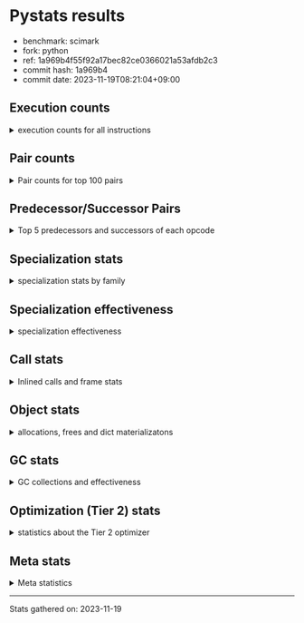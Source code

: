
# Pystats results

- benchmark: scimark
- fork: python
- ref: 1a969b4f55f92a17bec82ce0366021a53afdb2c3
- commit hash: 1a969b4
- commit date: 2023-11-19T08:21:04+09:00

## Execution counts

<details>
<summary> execution counts for all instructions </summary>

|Name | Count | Self | Cumulative | Miss ratio | 
|---|---:|---:|---:|---:|
| LOAD_FAST | 907,278,000 | 18.5% | 18.5% |  |
| POP_JUMP_IF_FALSE | 332,098,200 | 6.8% | 25.3% |  |
| LOAD_FAST_LOAD_FAST | 327,420,840 | 6.7% | 32.0% |  |
| LOAD_ATTR_INSTANCE_VALUE | 316,759,120 | 6.5% | 38.5% |  |
| LOAD_CONST | 226,625,720 | 4.6% | 43.1% |  |
| COMPARE_OP_INT | 215,858,580 | 4.4% | 47.5% |  |
| SWAP | 202,953,600 | 4.1% | 51.7% |  |
| RESUME_CHECK | 181,523,420 | 3.7% | 55.4% |  |
| COPY | 178,273,600 | 3.6% | 59.0% |  |
| RETURN_VALUE | 177,528,300 | 3.6% | 62.6% |  |
| LOAD_GLOBAL_BUILTIN | 174,575,200 | 3.6% | 66.2% |  |
| BINARY_SUBSCR | 160,419,660 | 3.3% | 69.5% |  |
| BINARY_SUBSCR_GETITEM | 118,050,820 | 2.4% | 71.9% |  |
| STORE_SUBSCR | 115,275,700 | 2.4% | 74.3% |  |
| BINARY_OP_ADD_INT | 99,684,300 | 2.0% | 76.3% |  |
| ENTER_EXECUTOR | 96,884,180 | 2.0% | 78.3% |  |
| JUMP_FORWARD | 94,194,080 | 1.9% | 80.2% |  |
| TO_BOOL_BOOL | 93,818,820 | 1.9% | 82.1% |  |
| CALL_ISINSTANCE | 80,450,280 | 1.6% | 83.8% |  |
| BINARY_SUBSCR_LIST_INT | 80,435,080 | 1.6% | 85.4% |  |
| STORE_FAST | 79,064,860 | 1.6% | 87.0% |  |
| BINARY_OP_MULTIPLY_FLOAT | 72,017,580 | 1.5% | 88.5% |  |
| BINARY_OP_SUBTRACT_FLOAT | 59,339,320 | 1.2% | 89.7% |  |
| STORE_FAST_STORE_FAST | 55,708,400 | 1.1% | 90.8% |  |
| BINARY_OP_ADD_FLOAT | 55,255,740 | 1.1% | 92.0% |  |
| CALL_PY_EXACT_ARGS | 51,397,720 | 1.1% | 93.0% |  |
| LOAD_ATTR_METHOD_WITH_VALUES | 51,376,280 | 1.0% | 94.1% |  |
| UNPACK_SEQUENCE_TWO_TUPLE | 46,907,120 | 1.0% | 95.0% |  |
| BINARY_OP_MULTIPLY_INT | 46,504,780 | 1.0% | 96.0% |  |
| BUILD_TUPLE | 39,217,740 | 0.8% | 96.8% |  |
| BINARY_OP_SUBTRACT_INT | 33,293,600 | 0.7% | 97.5% |  |
| STORE_ATTR_INSTANCE_VALUE | 26,501,700 | 0.5% | 98.0% |  |
| LOAD_ATTR_NONDESCRIPTOR_WITH_VALUES | 18,637,440 | 0.4% | 98.4% | 0.1% |
| CALL_BUILTIN_CLASS | 13,665,240 | 0.3% | 98.7% |  |
| FOR_ITER_RANGE | 10,431,140 | 0.2% | 98.9% |  |
| COMPARE_OP | 8,813,000 | 0.2% | 99.1% |  |
| RETURN_CONST | 8,523,520 | 0.2% | 99.2% |  |
| INTERPRETER_EXIT | 8,499,020 | 0.2% | 99.4% |  |
| POP_JUMP_IF_TRUE | 8,404,000 | 0.2% | 99.6% |  |
| COMPARE_OP_FLOAT | 8,395,960 | 0.2% | 99.7% |  |
| BINARY_OP | 6,481,760 | 0.1% | 99.9% |  |
| BINARY_SUBSCR_TUPLE_INT | 1,599,960 | 0.0% | 99.9% |  |
| POP_TOP | 825,120 | 0.0% | 99.9% |  |
| JUMP_BACKWARD | 819,280 | 0.0% | 99.9% |  |
| FOR_ITER_GEN | 800,060 | 0.0% | 100.0% |  |
| YIELD_VALUE | 800,000 | 0.0% | 100.0% |  |
| CALL_BUILTIN_O | 420,740 | 0.0% | 100.0% |  |
| GET_ITER | 285,140 | 0.0% | 100.0% |  |
| LIST_APPEND | 108,940 | 0.0% | 100.0% |  |
| EXTENDED_ARG | 80,000 | 0.0% | 100.0% |  |
| LOAD_GLOBAL_MODULE | 48,720 | 0.0% | 100.0% |  |
| LOAD_ATTR_MODULE | 25,800 | 0.0% | 100.0% |  |
| CALL | 22,620 | 0.0% | 100.0% |  |
| PUSH_NULL | 18,720 | 0.0% | 100.0% |  |
| STORE_SUBSCR_LIST_INT | 15,180 | 0.0% | 100.0% |  |
| FOR_ITER | 9,500 | 0.0% | 100.0% |  |
| STORE_SLICE | 8,080 | 0.0% | 100.0% |  |
| LOAD_GLOBAL | 3,960 | 0.0% | 100.0% |  |
| LOAD_ATTR | 3,920 | 0.0% | 100.0% |  |
| BUILD_LIST | 1,920 | 0.0% | 100.0% |  |
| STORE_ATTR | 1,440 | 0.0% | 100.0% |  |
| LOAD_DEREF | 1,200 | 0.0% | 100.0% |  |
| RESUME | 840 | 0.0% | 100.0% |  |
| CALL_FUNCTION_EX | 800 | 0.0% | 100.0% |  |
| NOP | 400 | 0.0% | 100.0% |  |
| CALL_INTRINSIC_1 | 400 | 0.0% | 100.0% |  |
| COPY_FREE_VARS | 400 | 0.0% | 100.0% |  |
| LIST_EXTEND | 400 | 0.0% | 100.0% |  |
| STORE_FAST_LOAD_FAST | 400 | 0.0% | 100.0% |  |
| POP_JUMP_IF_NONE | 240 | 0.0% | 100.0% |  |
| LOAD_FAST_AND_CLEAR | 240 | 0.0% | 100.0% |  |
| TO_BOOL | 200 | 0.0% | 100.0% |  |
| EXIT_INIT_CHECK | 180 | 0.0% | 100.0% |  |
| CALL_ALLOC_AND_ENTER_INIT | 180 | 0.0% | 100.0% |  |
| UNPACK_SEQUENCE | 160 | 0.0% | 100.0% |  |
| BINARY_SLICE | 80 | 0.0% | 100.0% |  |
| END_FOR | 80 | 0.0% | 100.0% |  |
| RETURN_GENERATOR | 80 | 0.0% | 100.0% |  |


</details>

## Pair counts

<details>
<summary> Pair counts for top 100 pairs </summary>

|Pair | Count | Self | Cumulative | 
|---|---:|---:|---:|
| LOAD_FAST LOAD_ATTR_INSTANCE_VALUE | 248,528,160 | 5.1% | 5.1% |
| COMPARE_OP_INT POP_JUMP_IF_FALSE | 215,842,620 | 4.4% | 9.5% |
| POP_JUMP_IF_FALSE LOAD_FAST | 209,726,620 | 4.3% | 13.8% |
| LOAD_ATTR_INSTANCE_VALUE LOAD_FAST | 156,290,380 | 3.2% | 17.0% |
| BINARY_SUBSCR_GETITEM RESUME_CHECK | 118,050,820 | 2.4% | 19.4% |
| LOAD_CONST LOAD_FAST | 100,304,360 | 2.0% | 21.4% |
| LOAD_GLOBAL_BUILTIN LOAD_FAST | 93,953,340 | 1.9% | 23.3% |
| TO_BOOL_BOOL POP_JUMP_IF_FALSE | 93,818,820 | 1.9% | 25.3% |
| LOAD_FAST SWAP | 92,198,400 | 1.9% | 27.1% |
| POP_JUMP_IF_FALSE JUMP_FORWARD | 92,198,400 | 1.9% | 29.0% |
| SWAP COPY | 92,198,400 | 1.9% | 30.9% |
| COPY COMPARE_OP_INT | 92,198,320 | 1.9% | 32.8% |
| LOAD_ATTR_INSTANCE_VALUE COMPARE_OP_INT | 92,198,320 | 1.9% | 34.7% |
| RESUME_CHECK LOAD_GLOBAL_BUILTIN | 80,450,480 | 1.6% | 36.3% |
| LOAD_FAST LOAD_GLOBAL_BUILTIN | 80,450,240 | 1.6% | 38.0% |
| LOAD_GLOBAL_BUILTIN CALL_ISINSTANCE | 80,450,240 | 1.6% | 39.6% |
| CALL_ISINSTANCE TO_BOOL_BOOL | 80,450,240 | 1.6% | 41.3% |
| BINARY_SUBSCR_LIST_INT RETURN_VALUE | 79,635,100 | 1.6% | 42.9% |
| LOAD_FAST BINARY_SUBSCR_LIST_INT | 79,635,080 | 1.6% | 44.5% |
| RETURN_VALUE LOAD_FAST | 79,619,760 | 1.6% | 46.1% |
| LOAD_FAST LOAD_CONST | 76,344,480 | 1.6% | 47.7% |
| STORE_SUBSCR ENTER_EXECUTOR | 68,564,900 | 1.4% | 49.1% |
| SWAP STORE_SUBSCR | 67,709,280 | 1.4% | 50.5% |
| LOAD_FAST_LOAD_FAST LOAD_ATTR_INSTANCE_VALUE | 67,481,180 | 1.4% | 51.9% |
| BINARY_SUBSCR LOAD_FAST_LOAD_FAST | 61,339,520 | 1.3% | 53.1% |
| RESUME_CHECK LOAD_FAST | 54,167,820 | 1.1% | 54.2% |
| LOAD_FAST BINARY_SUBSCR | 52,955,960 | 1.1% | 55.3% |
| LOAD_FAST_LOAD_FAST BINARY_SUBSCR_GETITEM | 52,592,480 | 1.1% | 56.4% |
| CALL_PY_EXACT_ARGS RESUME_CHECK | 51,397,660 | 1.1% | 57.4% |
| LOAD_FAST LOAD_ATTR_METHOD_WITH_VALUES | 51,375,620 | 1.0% | 58.5% |
| STORE_FAST LOAD_FAST_LOAD_FAST | 48,639,920 | 1.0% | 59.5% |
| JUMP_FORWARD LOAD_FAST_LOAD_FAST | 48,094,880 | 1.0% | 60.5% |
| UNPACK_SEQUENCE_TWO_TUPLE STORE_FAST_STORE_FAST | 46,907,120 | 1.0% | 61.4% |
| LOAD_FAST BINARY_OP_ADD_INT | 46,393,460 | 0.9% | 62.4% |
| LOAD_CONST BINARY_OP_ADD_INT | 46,345,200 | 0.9% | 63.3% |
| LOAD_FAST_LOAD_FAST CALL_PY_EXACT_ARGS | 46,111,440 | 0.9% | 64.2% |
| RESUME_CHECK LOAD_CONST | 46,103,620 | 0.9% | 65.2% |
| JUMP_FORWARD LOAD_CONST | 46,099,200 | 0.9% | 66.1% |
| BINARY_OP_ADD_INT RETURN_VALUE | 46,099,180 | 0.9% | 67.1% |
| BINARY_OP_MULTIPLY_INT LOAD_FAST | 46,099,180 | 0.9% | 68.0% |
| LOAD_ATTR_INSTANCE_VALUE BINARY_OP_MULTIPLY_INT | 46,099,160 | 0.9% | 69.0% |
| LOAD_ATTR_METHOD_WITH_VALUES LOAD_FAST_LOAD_FAST | 46,099,160 | 0.9% | 69.9% |
| LOAD_FAST UNPACK_SEQUENCE_TWO_TUPLE | 46,099,120 | 0.9% | 70.8% |
| COPY BINARY_SUBSCR | 43,037,600 | 0.9% | 71.7% |
| COPY COPY | 43,037,600 | 0.9% | 72.6% |
| SWAP SWAP | 43,037,600 | 0.9% | 73.5% |
| LOAD_FAST_LOAD_FAST LOAD_CONST | 39,960,320 | 0.8% | 74.3% |
| STORE_FAST_STORE_FAST LOAD_FAST | 39,216,000 | 0.8% | 75.1% |
| BINARY_SUBSCR RETURN_VALUE | 38,416,020 | 0.8% | 75.9% |
| RETURN_VALUE BINARY_SUBSCR | 38,416,000 | 0.8% | 76.7% |
| ENTER_EXECUTOR BINARY_SUBSCR_GETITEM | 34,724,420 | 0.7% | 77.4% |
| LOAD_CONST BINARY_OP_SUBTRACT_INT | 32,212,880 | 0.7% | 78.0% |
| LOAD_FAST BUILD_TUPLE | 31,532,800 | 0.6% | 78.7% |
| BUILD_TUPLE BINARY_SUBSCR_GETITEM | 30,733,620 | 0.6% | 79.3% |
| LOAD_FAST COPY | 26,664,000 | 0.5% | 79.9% |
| BINARY_OP_MULTIPLY_FLOAT BINARY_OP_SUBTRACT_FLOAT | 26,557,160 | 0.5% | 80.4% |
| LOAD_FAST_LOAD_FAST STORE_ATTR_INSTANCE_VALUE | 26,499,980 | 0.5% | 80.9% |
| STORE_ATTR_INSTANCE_VALUE LOAD_FAST | 26,499,860 | 0.5% | 81.5% |
| BINARY_SUBSCR BINARY_OP_MULTIPLY_FLOAT | 26,268,940 | 0.5% | 82.0% |
| BINARY_OP_SUBTRACT_FLOAT SWAP | 26,267,980 | 0.5% | 82.6% |
| LOAD_CONST COMPARE_OP_INT | 26,027,600 | 0.5% | 83.1% |
| POP_JUMP_IF_FALSE LOAD_FAST_LOAD_FAST | 25,947,700 | 0.5% | 83.6% |
| BINARY_OP_SUBTRACT_INT STORE_FAST | 25,592,420 | 0.5% | 84.1% |
| LOAD_FAST_LOAD_FAST LOAD_FAST | 25,360,740 | 0.5% | 84.7% |
| BINARY_SUBSCR LOAD_FAST | 24,963,960 | 0.5% | 85.2% |
| ENTER_EXECUTOR SWAP | 24,671,680 | 0.5% | 85.7% |
| STORE_SUBSCR LOAD_FAST_LOAD_FAST | 24,506,720 | 0.5% | 86.2% |
| BINARY_OP_SUBTRACT_FLOAT LOAD_FAST_LOAD_FAST | 24,052,940 | 0.5% | 86.7% |
| BINARY_OP_ADD_FLOAT LOAD_FAST_LOAD_FAST | 23,125,800 | 0.5% | 87.1% |
| RETURN_VALUE BINARY_OP_ADD_FLOAT | 23,049,480 | 0.5% | 87.6% |
| LOAD_FAST_LOAD_FAST BINARY_SUBSCR | 17,768,860 | 0.4% | 88.0% |
| BINARY_OP_ADD_FLOAT SWAP | 16,369,200 | 0.3% | 88.3% |
| LOAD_FAST BINARY_OP_ADD_FLOAT | 16,369,120 | 0.3% | 88.6% |
| LOAD_FAST_LOAD_FAST BINARY_OP_MULTIPLY_FLOAT | 16,144,360 | 0.3% | 89.0% |
| LOAD_FAST BINARY_OP_SUBTRACT_FLOAT | 15,949,060 | 0.3% | 89.3% |
| BINARY_OP_MULTIPLY_FLOAT BINARY_OP_ADD_FLOAT | 15,828,860 | 0.3% | 89.6% |
| STORE_FAST LOAD_FAST | 14,804,600 | 0.3% | 89.9% |
| LOAD_FAST STORE_SUBSCR | 14,176,300 | 0.3% | 90.2% |
| ENTER_EXECUTOR POP_JUMP_IF_FALSE | 13,619,040 | 0.3% | 90.5% |
| LOAD_FAST CALL_BUILTIN_CLASS | 13,581,820 | 0.3% | 90.8% |
| CALL_BUILTIN_CLASS BINARY_OP_MULTIPLY_FLOAT | 13,376,760 | 0.3% | 91.0% |
| LOAD_FAST LOAD_ATTR_NONDESCRIPTOR_WITH_VALUES | 13,372,680 | 0.3% | 91.3% |
| BINARY_OP_MULTIPLY_FLOAT RETURN_VALUE | 13,368,600 | 0.3% | 91.6% |
| LOAD_ATTR_INSTANCE_VALUE TO_BOOL_BOOL | 13,368,480 | 0.3% | 91.9% |
| LOAD_ATTR_NONDESCRIPTOR_WITH_VALUES LOAD_GLOBAL_BUILTIN | 13,368,480 | 0.3% | 92.1% |
| BINARY_OP_ADD_INT STORE_FAST | 13,317,760 | 0.3% | 92.4% |
| STORE_FAST ENTER_EXECUTOR | 13,257,180 | 0.3% | 92.7% |
| STORE_SUBSCR LOAD_FAST | 12,884,260 | 0.3% | 92.9% |
| RETURN_VALUE STORE_FAST | 12,484,020 | 0.3% | 93.2% |
| ENTER_EXECUTOR FOR_ITER_RANGE | 10,137,100 | 0.2% | 93.4% |
| BINARY_OP_SUBTRACT_FLOAT STORE_FAST | 9,018,100 | 0.2% | 93.6% |
| LOAD_CONST COMPARE_OP | 8,809,640 | 0.2% | 93.8% |
| COMPARE_OP POP_JUMP_IF_FALSE | 8,809,620 | 0.2% | 93.9% |
| STORE_FAST_STORE_FAST STORE_FAST | 8,801,120 | 0.2% | 94.1% |
| LOAD_ATTR_INSTANCE_VALUE STORE_FAST_STORE_FAST | 8,801,120 | 0.2% | 94.3% |
| BINARY_SUBSCR BINARY_OP_SUBTRACT_FLOAT | 8,801,000 | 0.2% | 94.5% |
| FOR_ITER_RANGE ENTER_EXECUTOR | 8,673,680 | 0.2% | 94.7% |
| CACHE RESUME_CHECK | 8,498,820 | 0.2% | 94.8% |
| RETURN_CONST INTERPRETER_EXIT | 8,498,700 | 0.2% | 95.0% |
| RETURN_VALUE LOAD_FAST_LOAD_FAST | 8,490,760 | 0.2% | 95.2% |


</details>

## Predecessor/Successor Pairs

<details>
<summary> Top 5 predecessors and successors of each opcode </summary>

### BINARY_SLICE

<details>
<summary> Successors and predecessors for BINARY_SLICE </summary>

|Predecessors | Count | Percentage | 
|---|---:|---:|
| LOAD_CONST | 80 | 100.0% |

|Successors | Count | Percentage | 
|---|---:|---:|
| LOAD_FAST | 80 | 100.0% |


</details>

### STORE_SLICE

<details>
<summary> Successors and predecessors for STORE_SLICE </summary>

|Predecessors | Count | Percentage | 
|---|---:|---:|
| LOAD_CONST | 8,080 | 100.0% |

|Successors | Count | Percentage | 
|---|---:|---:|
| JUMP_BACKWARD | 8,000 | 99.0% |
| LOAD_FAST | 80 | 1.0% |


</details>

### CACHE

<details>
<summary> Successors and predecessors for CACHE </summary>

|Successors | Count | Percentage | 
|---|---:|---:|
| RESUME_CHECK | 8,498,820 | 100.0% |
| RESUME | 180 | 0.0% |
| POP_TOP | 20 | 0.0% |


</details>

### BINARY_SUBSCR

<details>
<summary> Successors and predecessors for BINARY_SUBSCR </summary>

|Predecessors | Count | Percentage | 
|---|---:|---:|
| LOAD_FAST | 52,955,960 | 33.0% |
| COPY | 43,037,600 | 26.8% |
| RETURN_VALUE | 38,416,000 | 23.9% |
| LOAD_FAST_LOAD_FAST | 17,768,860 | 11.1% |
| BINARY_OP_ADD_INT | 8,195,380 | 5.1% |

|Successors | Count | Percentage | 
|---|---:|---:|
| LOAD_FAST_LOAD_FAST | 61,339,520 | 38.2% |
| RETURN_VALUE | 38,416,020 | 23.9% |
| BINARY_OP_MULTIPLY_FLOAT | 26,268,940 | 16.4% |
| LOAD_FAST | 24,963,960 | 15.6% |
| BINARY_OP_SUBTRACT_FLOAT | 8,801,000 | 5.5% |


</details>

### GET_ITER

<details>
<summary> Successors and predecessors for GET_ITER </summary>

|Predecessors | Count | Percentage | 
|---|---:|---:|
| CALL_BUILTIN_CLASS | 284,060 | 99.6% |
| CALL | 600 | 0.2% |
| LOAD_FAST | 400 | 0.1% |
| RETURN_GENERATOR | 80 | 0.0% |

|Successors | Count | Percentage | 
|---|---:|---:|
| FOR_ITER_RANGE | 284,140 | 99.6% |
| FOR_ITER | 700 | 0.2% |
| LOAD_FAST_AND_CLEAR | 240 | 0.1% |
| FOR_ITER_GEN | 60 | 0.0% |


</details>

### INTERPRETER_EXIT

<details>
<summary> Successors and predecessors for INTERPRETER_EXIT </summary>

|Predecessors | Count | Percentage | 
|---|---:|---:|
| RETURN_CONST | 8,498,700 | 100.0% |
| RETURN_VALUE | 300 | 0.0% |
| YIELD_VALUE | 20 | 0.0% |


</details>

### NOP

<details>
<summary> Successors and predecessors for NOP </summary>

|Predecessors | Count | Percentage | 
|---|---:|---:|
| POP_TOP | 400 | 100.0% |

|Successors | Count | Percentage | 
|---|---:|---:|
| LOAD_DEREF | 400 | 100.0% |


</details>

### POP_TOP

<details>
<summary> Successors and predecessors for POP_TOP </summary>

|Predecessors | Count | Percentage | 
|---|---:|---:|
| RESUME_CHECK | 799,980 | 97.0% |
| RETURN_CONST | 24,560 | 3.0% |
| CALL | 400 | 0.0% |
| RETURN_VALUE | 80 | 0.0% |
| FOR_ITER_GEN | 60 | 0.0% |

|Successors | Count | Percentage | 
|---|---:|---:|
| ENTER_EXECUTOR | 803,320 | 97.4% |
| LOAD_CONST | 12,240 | 1.5% |
| RETURN_CONST | 4,080 | 0.5% |
| LOAD_GLOBAL_MODULE | 4,000 | 0.5% |
| JUMP_BACKWARD | 920 | 0.1% |


</details>

### PUSH_NULL

<details>
<summary> Successors and predecessors for PUSH_NULL </summary>

|Predecessors | Count | Percentage | 
|---|---:|---:|
| LOAD_ATTR_MODULE | 17,500 | 93.5% |
| LOAD_DEREF | 800 | 4.3% |
| LOAD_ATTR | 340 | 1.8% |
| LOAD_FAST | 80 | 0.4% |

|Successors | Count | Percentage | 
|---|---:|---:|
| LOAD_FAST | 17,440 | 93.2% |
| CALL | 1,200 | 6.4% |
| LOAD_FAST_LOAD_FAST | 80 | 0.4% |


</details>

### RETURN_VALUE

<details>
<summary> Successors and predecessors for RETURN_VALUE </summary>

|Predecessors | Count | Percentage | 
|---|---:|---:|
| BINARY_SUBSCR_LIST_INT | 79,635,100 | 44.9% |
| BINARY_OP_ADD_INT | 46,099,180 | 26.0% |
| BINARY_SUBSCR | 38,416,020 | 21.6% |
| BINARY_OP_MULTIPLY_FLOAT | 13,368,600 | 7.5% |
| LOAD_FAST | 8,160 | 0.0% |

|Successors | Count | Percentage | 
|---|---:|---:|
| LOAD_FAST | 79,619,760 | 44.8% |
| BINARY_SUBSCR | 38,416,000 | 21.6% |
| BINARY_OP_ADD_FLOAT | 23,049,480 | 13.0% |
| STORE_FAST | 12,484,020 | 7.0% |
| LOAD_FAST_LOAD_FAST | 8,490,760 | 4.8% |


</details>

### STORE_SUBSCR

<details>
<summary> Successors and predecessors for STORE_SUBSCR </summary>

|Predecessors | Count | Percentage | 
|---|---:|---:|
| SWAP | 67,709,280 | 58.7% |
| LOAD_FAST | 14,176,300 | 12.3% |
| BUILD_TUPLE | 8,483,200 | 7.4% |
| BINARY_OP_ADD_INT | 8,262,280 | 7.2% |
| LOAD_FAST_LOAD_FAST | 8,128,480 | 7.1% |

|Successors | Count | Percentage | 
|---|---:|---:|
| ENTER_EXECUTOR | 68,564,900 | 59.5% |
| LOAD_FAST_LOAD_FAST | 24,506,720 | 21.3% |
| LOAD_FAST | 12,884,260 | 11.2% |
| RETURN_CONST | 8,483,220 | 7.4% |
| JUMP_BACKWARD | 803,740 | 0.7% |


</details>

### TO_BOOL

<details>
<summary> Successors and predecessors for TO_BOOL </summary>

|Predecessors | Count | Percentage | 
|---|---:|---:|
| LOAD_ATTR | 60 | 30.0% |
| LOAD_ATTR_INSTANCE_VALUE | 60 | 30.0% |
| CALL | 40 | 20.0% |
| CALL_ISINSTANCE | 40 | 20.0% |

|Successors | Count | Percentage | 
|---|---:|---:|
| POP_JUMP_IF_FALSE | 100 | 50.0% |
| TO_BOOL_BOOL | 100 | 50.0% |


</details>

### BINARY_OP

<details>
<summary> Successors and predecessors for BINARY_OP </summary>

|Predecessors | Count | Percentage | 
|---|---:|---:|
| LOAD_ATTR_NONDESCRIPTOR_WITH_VALUES | 5,260,680 | 81.2% |
| LOAD_CONST | 1,136,360 | 17.5% |
| LOAD_FAST | 38,200 | 0.6% |
| BINARY_OP | 15,680 | 0.2% |
| LOAD_FAST_LOAD_FAST | 9,200 | 0.1% |

|Successors | Count | Percentage | 
|---|---:|---:|
| STORE_FAST | 6,404,780 | 98.8% |
| LIST_APPEND | 16,000 | 0.2% |
| BINARY_OP | 15,680 | 0.2% |
| BINARY_OP_ADD_FLOAT | 8,280 | 0.1% |
| CALL_BUILTIN_O | 8,280 | 0.1% |


</details>

### BUILD_LIST

<details>
<summary> Successors and predecessors for BUILD_LIST </summary>

|Predecessors | Count | Percentage | 
|---|---:|---:|
| LOAD_CONST | 1,280 | 66.7% |
| LOAD_FAST | 400 | 20.8% |
| SWAP | 240 | 12.5% |

|Successors | Count | Percentage | 
|---|---:|---:|
| CALL | 1,280 | 66.7% |
| LOAD_DEREF | 400 | 20.8% |
| SWAP | 240 | 12.5% |


</details>

### BUILD_TUPLE

<details>
<summary> Successors and predecessors for BUILD_TUPLE </summary>

|Predecessors | Count | Percentage | 
|---|---:|---:|
| LOAD_FAST | 31,532,800 | 80.4% |
| BINARY_OP_ADD_INT | 7,683,180 | 19.6% |
| BINARY_OP_SUBTRACT_INT | 1,000 | 0.0% |
| LOAD_FAST_LOAD_FAST | 720 | 0.0% |
| BINARY_OP | 40 | 0.0% |

|Successors | Count | Percentage | 
|---|---:|---:|
| BINARY_SUBSCR_GETITEM | 30,733,620 | 78.4% |
| STORE_SUBSCR | 8,483,200 | 21.6% |
| YIELD_VALUE | 720 | 0.0% |
| BINARY_SUBSCR | 200 | 0.0% |


</details>

### CALL

<details>
<summary> Successors and predecessors for CALL </summary>

|Predecessors | Count | Percentage | 
|---|---:|---:|
| ENTER_EXECUTOR | 15,520 | 68.6% |
| LOAD_FAST | 1,680 | 7.4% |
| BUILD_LIST | 1,280 | 5.7% |
| PUSH_NULL | 1,200 | 5.3% |
| CALL | 900 | 4.0% |

|Successors | Count | Percentage | 
|---|---:|---:|
| LOAD_FAST | 16,900 | 74.7% |
| STORE_FAST | 1,240 | 5.5% |
| CALL | 900 | 4.0% |
| CALL_BUILTIN_CLASS | 740 | 3.3% |
| GET_ITER | 600 | 2.7% |


</details>

### CALL_FUNCTION_EX

<details>
<summary> Successors and predecessors for CALL_FUNCTION_EX </summary>

|Predecessors | Count | Percentage | 
|---|---:|---:|
| CALL_INTRINSIC_1 | 400 | 50.0% |
| LOAD_FAST | 400 | 50.0% |

|Successors | Count | Percentage | 
|---|---:|---:|
| COPY_FREE_VARS | 400 | 50.0% |
| RESUME_CHECK | 300 | 37.5% |
| RESUME | 100 | 12.5% |


</details>

### CALL_INTRINSIC_1

<details>
<summary> Successors and predecessors for CALL_INTRINSIC_1 </summary>

|Predecessors | Count | Percentage | 
|---|---:|---:|
| LIST_EXTEND | 400 | 100.0% |

|Successors | Count | Percentage | 
|---|---:|---:|
| CALL_FUNCTION_EX | 400 | 100.0% |


</details>

### COMPARE_OP

<details>
<summary> Successors and predecessors for COMPARE_OP </summary>

|Predecessors | Count | Percentage | 
|---|---:|---:|
| LOAD_CONST | 8,809,640 | 100.0% |
| COMPARE_OP | 2,720 | 0.0% |
| LOAD_FAST_LOAD_FAST | 360 | 0.0% |
| BINARY_OP | 80 | 0.0% |
| COPY | 80 | 0.0% |

|Successors | Count | Percentage | 
|---|---:|---:|
| POP_JUMP_IF_FALSE | 8,809,620 | 100.0% |
| COMPARE_OP | 2,720 | 0.0% |
| COMPARE_OP_INT | 540 | 0.0% |
| POP_JUMP_IF_TRUE | 60 | 0.0% |
| COMPARE_OP_FLOAT | 40 | 0.0% |


</details>

### COPY

<details>
<summary> Successors and predecessors for COPY </summary>

|Predecessors | Count | Percentage | 
|---|---:|---:|
| SWAP | 92,198,400 | 51.7% |
| COPY | 43,037,600 | 24.1% |
| LOAD_FAST | 26,664,000 | 15.0% |
| LOAD_FAST_LOAD_FAST | 8,188,960 | 4.6% |
| BINARY_OP_ADD_INT | 8,184,600 | 4.6% |

|Successors | Count | Percentage | 
|---|---:|---:|
| COMPARE_OP_INT | 92,198,320 | 51.7% |
| BINARY_SUBSCR | 43,037,600 | 24.1% |
| COPY | 43,037,600 | 24.1% |
| COMPARE_OP | 80 | 0.0% |


</details>

### COPY_FREE_VARS

<details>
<summary> Successors and predecessors for COPY_FREE_VARS </summary>

|Predecessors | Count | Percentage | 
|---|---:|---:|
| CALL_FUNCTION_EX | 400 | 100.0% |

|Successors | Count | Percentage | 
|---|---:|---:|
| RESUME_CHECK | 300 | 75.0% |
| RESUME | 100 | 25.0% |


</details>

### ENTER_EXECUTOR

<details>
<summary> Successors and predecessors for ENTER_EXECUTOR </summary>

|Predecessors | Count | Percentage | 
|---|---:|---:|
| STORE_SUBSCR | 68,564,900 | 70.8% |
| STORE_FAST | 13,257,180 | 13.7% |
| FOR_ITER_RANGE | 8,673,680 | 9.0% |
| POP_JUMP_IF_TRUE | 2,073,880 | 2.1% |
| POP_JUMP_IF_FALSE | 2,044,160 | 2.1% |

|Successors | Count | Percentage | 
|---|---:|---:|
| BINARY_SUBSCR_GETITEM | 34,724,420 | 35.8% |
| SWAP | 24,671,680 | 25.5% |
| POP_JUMP_IF_FALSE | 13,619,040 | 14.1% |
| FOR_ITER_RANGE | 10,137,100 | 10.5% |
| BINARY_OP_SUBTRACT_FLOAT | 8,031,740 | 8.3% |


</details>

### FOR_ITER

<details>
<summary> Successors and predecessors for FOR_ITER </summary>

|Predecessors | Count | Percentage | 
|---|---:|---:|
| JUMP_BACKWARD | 8,620 | 90.7% |
| GET_ITER | 700 | 7.4% |
| FOR_ITER | 140 | 1.5% |
| SWAP | 40 | 0.4% |

|Successors | Count | Percentage | 
|---|---:|---:|
| UNPACK_SEQUENCE_TWO_TUPLE | 7,960 | 83.8% |
| FOR_ITER_RANGE | 620 | 6.5% |
| STORE_FAST | 580 | 6.1% |
| FOR_ITER | 140 | 1.5% |
| RETURN_CONST | 80 | 0.8% |


</details>

### JUMP_BACKWARD

<details>
<summary> Successors and predecessors for JUMP_BACKWARD </summary>

|Predecessors | Count | Percentage | 
|---|---:|---:|
| STORE_SUBSCR | 803,740 | 98.1% |
| STORE_SLICE | 8,000 | 1.0% |
| FOR_ITER_RANGE | 2,800 | 0.3% |
| STORE_FAST | 1,360 | 0.2% |
| POP_TOP | 920 | 0.1% |

|Successors | Count | Percentage | 
|---|---:|---:|
| FOR_ITER_GEN | 799,980 | 97.6% |
| FOR_ITER_RANGE | 9,080 | 1.1% |
| FOR_ITER | 8,620 | 1.1% |
| ENTER_EXECUTOR | 640 | 0.1% |
| LOAD_CONST | 320 | 0.0% |


</details>

### JUMP_FORWARD

<details>
<summary> Successors and predecessors for JUMP_FORWARD </summary>

|Predecessors | Count | Percentage | 
|---|---:|---:|
| POP_JUMP_IF_FALSE | 92,198,400 | 97.9% |
| STORE_FAST | 1,995,680 | 2.1% |

|Successors | Count | Percentage | 
|---|---:|---:|
| LOAD_FAST_LOAD_FAST | 48,094,880 | 51.1% |
| LOAD_CONST | 46,099,200 | 48.9% |


</details>

### LIST_EXTEND

<details>
<summary> Successors and predecessors for LIST_EXTEND </summary>

|Predecessors | Count | Percentage | 
|---|---:|---:|
| LOAD_DEREF | 400 | 100.0% |

|Successors | Count | Percentage | 
|---|---:|---:|
| CALL_INTRINSIC_1 | 400 | 100.0% |


</details>

### LOAD_ATTR

<details>
<summary> Successors and predecessors for LOAD_ATTR </summary>

|Predecessors | Count | Percentage | 
|---|---:|---:|
| LOAD_FAST | 2,000 | 51.0% |
| LOAD_FAST_LOAD_FAST | 1,120 | 28.6% |
| LOAD_GLOBAL | 360 | 9.2% |
| LOAD_GLOBAL_MODULE | 360 | 9.2% |
| STORE_FAST_LOAD_FAST | 40 | 1.0% |

|Successors | Count | Percentage | 
|---|---:|---:|
| LOAD_ATTR_INSTANCE_VALUE | 680 | 17.3% |
| LOAD_ATTR_NONDESCRIPTOR_WITH_VALUES | 660 | 16.8% |
| LOAD_FAST | 540 | 13.8% |
| BINARY_OP | 460 | 11.7% |
| LOAD_ATTR_MODULE | 360 | 9.2% |


</details>

### LOAD_CONST

<details>
<summary> Successors and predecessors for LOAD_CONST </summary>

|Predecessors | Count | Percentage | 
|---|---:|---:|
| LOAD_FAST | 76,344,480 | 33.7% |
| RESUME_CHECK | 46,103,620 | 20.3% |
| JUMP_FORWARD | 46,099,200 | 20.3% |
| LOAD_FAST_LOAD_FAST | 39,960,320 | 17.6% |
| BINARY_OP_ADD_FLOAT | 7,999,980 | 3.5% |

|Successors | Count | Percentage | 
|---|---:|---:|
| LOAD_FAST | 100,304,360 | 44.3% |
| BINARY_OP_ADD_INT | 46,345,200 | 20.5% |
| BINARY_OP_SUBTRACT_INT | 32,212,880 | 14.2% |
| COMPARE_OP_INT | 26,027,600 | 11.5% |
| COMPARE_OP | 8,809,640 | 3.9% |


</details>

### LOAD_DEREF

<details>
<summary> Successors and predecessors for LOAD_DEREF </summary>

|Predecessors | Count | Percentage | 
|---|---:|---:|
| NOP | 400 | 33.3% |
| BUILD_LIST | 400 | 33.3% |
| RESUME_CHECK | 300 | 25.0% |
| RESUME | 100 | 8.3% |

|Successors | Count | Percentage | 
|---|---:|---:|
| PUSH_NULL | 800 | 66.7% |
| LIST_EXTEND | 400 | 33.3% |


</details>

### LOAD_FAST

<details>
<summary> Successors and predecessors for LOAD_FAST </summary>

|Predecessors | Count | Percentage | 
|---|---:|---:|
| POP_JUMP_IF_FALSE | 209,726,620 | 23.1% |
| LOAD_ATTR_INSTANCE_VALUE | 156,290,380 | 17.2% |
| LOAD_CONST | 100,304,360 | 11.1% |
| LOAD_GLOBAL_BUILTIN | 93,953,340 | 10.4% |
| RETURN_VALUE | 79,619,760 | 8.8% |

|Successors | Count | Percentage | 
|---|---:|---:|
| LOAD_ATTR_INSTANCE_VALUE | 248,528,160 | 27.4% |
| SWAP | 92,198,400 | 10.2% |
| LOAD_GLOBAL_BUILTIN | 80,450,240 | 8.9% |
| BINARY_SUBSCR_LIST_INT | 79,635,080 | 8.8% |
| LOAD_CONST | 76,344,480 | 8.4% |


</details>

### LOAD_FAST_LOAD_FAST

<details>
<summary> Successors and predecessors for LOAD_FAST_LOAD_FAST </summary>

|Predecessors | Count | Percentage | 
|---|---:|---:|
| BINARY_SUBSCR | 61,339,520 | 18.7% |
| STORE_FAST | 48,639,920 | 14.9% |
| JUMP_FORWARD | 48,094,880 | 14.7% |
| LOAD_ATTR_METHOD_WITH_VALUES | 46,099,160 | 14.1% |
| POP_JUMP_IF_FALSE | 25,947,700 | 7.9% |

|Successors | Count | Percentage | 
|---|---:|---:|
| LOAD_ATTR_INSTANCE_VALUE | 67,481,180 | 20.6% |
| BINARY_SUBSCR_GETITEM | 52,592,480 | 16.1% |
| CALL_PY_EXACT_ARGS | 46,111,440 | 14.1% |
| LOAD_CONST | 39,960,320 | 12.2% |
| STORE_ATTR_INSTANCE_VALUE | 26,499,980 | 8.1% |


</details>

### LOAD_GLOBAL

<details>
<summary> Successors and predecessors for LOAD_GLOBAL </summary>

|Predecessors | Count | Percentage | 
|---|---:|---:|
| STORE_FAST | 1,880 | 47.5% |
| FOR_ITER_RANGE | 320 | 8.1% |
| RESUME | 280 | 7.1% |
| RESUME_CHECK | 280 | 7.1% |
| RETURN_VALUE | 200 | 5.1% |

|Successors | Count | Percentage | 
|---|---:|---:|
| LOAD_GLOBAL_BUILTIN | 1,020 | 25.8% |
| LOAD_GLOBAL_MODULE | 960 | 24.2% |
| LOAD_FAST | 740 | 18.7% |
| LOAD_CONST | 500 | 12.6% |
| LOAD_ATTR | 360 | 9.1% |


</details>

### POP_JUMP_IF_FALSE

<details>
<summary> Successors and predecessors for POP_JUMP_IF_FALSE </summary>

|Predecessors | Count | Percentage | 
|---|---:|---:|
| COMPARE_OP_INT | 215,842,620 | 65.0% |
| TO_BOOL_BOOL | 93,818,820 | 28.3% |
| ENTER_EXECUTOR | 13,619,040 | 4.1% |
| COMPARE_OP | 8,809,620 | 2.7% |
| EXTENDED_ARG | 8,000 | 0.0% |

|Successors | Count | Percentage | 
|---|---:|---:|
| LOAD_FAST | 209,726,620 | 63.2% |
| JUMP_FORWARD | 92,198,400 | 27.8% |
| LOAD_FAST_LOAD_FAST | 25,947,700 | 7.8% |
| ENTER_EXECUTOR | 2,044,160 | 0.6% |
| LOAD_CONST | 2,012,240 | 0.6% |


</details>

### POP_JUMP_IF_NONE

<details>
<summary> Successors and predecessors for POP_JUMP_IF_NONE </summary>

|Predecessors | Count | Percentage | 
|---|---:|---:|
| LOAD_FAST | 240 | 100.0% |

|Successors | Count | Percentage | 
|---|---:|---:|
| RETURN_CONST | 240 | 100.0% |


</details>

### POP_JUMP_IF_TRUE

<details>
<summary> Successors and predecessors for POP_JUMP_IF_TRUE </summary>

|Predecessors | Count | Percentage | 
|---|---:|---:|
| COMPARE_OP_FLOAT | 8,395,960 | 99.9% |
| COMPARE_OP_INT | 7,980 | 0.1% |
| COMPARE_OP | 60 | 0.0% |

|Successors | Count | Percentage | 
|---|---:|---:|
| LOAD_FAST | 6,321,440 | 75.2% |
| ENTER_EXECUTOR | 2,073,880 | 24.7% |
| LOAD_GLOBAL_BUILTIN | 7,880 | 0.1% |
| JUMP_BACKWARD | 760 | 0.0% |
| LOAD_GLOBAL | 40 | 0.0% |


</details>

### RETURN_CONST

<details>
<summary> Successors and predecessors for RETURN_CONST </summary>

|Predecessors | Count | Percentage | 
|---|---:|---:|
| STORE_SUBSCR | 8,483,220 | 99.5% |
| STORE_SUBSCR_LIST_INT | 15,180 | 0.2% |
| FOR_ITER_RANGE | 12,240 | 0.1% |
| POP_JUMP_IF_FALSE | 8,000 | 0.1% |
| POP_TOP | 4,080 | 0.0% |

|Successors | Count | Percentage | 
|---|---:|---:|
| INTERPRETER_EXIT | 8,498,700 | 99.7% |
| POP_TOP | 24,560 | 0.3% |
| EXIT_INIT_CHECK | 180 | 0.0% |
| END_FOR | 80 | 0.0% |


</details>

### STORE_ATTR

<details>
<summary> Successors and predecessors for STORE_ATTR </summary>

|Predecessors | Count | Percentage | 
|---|---:|---:|
| LOAD_FAST | 920 | 63.9% |
| LOAD_FAST_LOAD_FAST | 520 | 36.1% |

|Successors | Count | Percentage | 
|---|---:|---:|
| STORE_ATTR_INSTANCE_VALUE | 720 | 50.0% |
| LOAD_CONST | 240 | 16.7% |
| LOAD_FAST | 160 | 11.1% |
| LOAD_GLOBAL | 160 | 11.1% |
| RETURN_CONST | 120 | 8.3% |


</details>

### STORE_FAST

<details>
<summary> Successors and predecessors for STORE_FAST </summary>

|Predecessors | Count | Percentage | 
|---|---:|---:|
| BINARY_OP_SUBTRACT_INT | 25,592,420 | 32.4% |
| BINARY_OP_ADD_INT | 13,317,760 | 16.8% |
| RETURN_VALUE | 12,484,020 | 15.8% |
| BINARY_OP_SUBTRACT_FLOAT | 9,018,100 | 11.4% |
| STORE_FAST_STORE_FAST | 8,801,120 | 11.1% |

|Successors | Count | Percentage | 
|---|---:|---:|
| LOAD_FAST_LOAD_FAST | 48,639,920 | 61.5% |
| LOAD_FAST | 14,804,600 | 18.7% |
| ENTER_EXECUTOR | 13,257,180 | 16.8% |
| JUMP_FORWARD | 1,995,680 | 2.5% |
| LOAD_CONST | 213,700 | 0.3% |


</details>

### STORE_FAST_STORE_FAST

<details>
<summary> Successors and predecessors for STORE_FAST_STORE_FAST </summary>

|Predecessors | Count | Percentage | 
|---|---:|---:|
| UNPACK_SEQUENCE_TWO_TUPLE | 46,907,120 | 84.2% |
| LOAD_ATTR_INSTANCE_VALUE | 8,801,120 | 15.8% |
| LOAD_ATTR | 80 | 0.0% |
| UNPACK_SEQUENCE | 80 | 0.0% |

|Successors | Count | Percentage | 
|---|---:|---:|
| LOAD_FAST | 39,216,000 | 70.4% |
| STORE_FAST | 8,801,120 | 15.8% |
| LOAD_FAST_LOAD_FAST | 7,691,200 | 13.8% |
| LOAD_GLOBAL | 40 | 0.0% |
| LOAD_GLOBAL_BUILTIN | 40 | 0.0% |


</details>

### SWAP

<details>
<summary> Successors and predecessors for SWAP </summary>

|Predecessors | Count | Percentage | 
|---|---:|---:|
| LOAD_FAST | 92,198,400 | 45.4% |
| SWAP | 43,037,600 | 21.2% |
| BINARY_OP_SUBTRACT_FLOAT | 26,267,980 | 12.9% |
| ENTER_EXECUTOR | 24,671,680 | 12.2% |
| BINARY_OP_ADD_FLOAT | 16,369,200 | 8.1% |

|Successors | Count | Percentage | 
|---|---:|---:|
| COPY | 92,198,400 | 45.4% |
| STORE_SUBSCR | 67,709,280 | 33.4% |
| SWAP | 43,037,600 | 21.2% |
| LOAD_FAST_LOAD_FAST | 7,600 | 0.0% |
| BUILD_LIST | 240 | 0.0% |


</details>

### UNPACK_SEQUENCE

<details>
<summary> Successors and predecessors for UNPACK_SEQUENCE </summary>

|Predecessors | Count | Percentage | 
|---|---:|---:|
| LOAD_FAST | 80 | 50.0% |
| FOR_ITER | 60 | 37.5% |
| YIELD_VALUE | 20 | 12.5% |

|Successors | Count | Percentage | 
|---|---:|---:|
| STORE_FAST_STORE_FAST | 80 | 50.0% |
| UNPACK_SEQUENCE_TWO_TUPLE | 80 | 50.0% |


</details>

### RESUME

<details>
<summary> Successors and predecessors for RESUME </summary>

|Predecessors | Count | Percentage | 
|---|---:|---:|
| CALL | 420 | 50.0% |
| CACHE | 180 | 21.4% |
| CALL_FUNCTION_EX | 100 | 11.9% |
| COPY_FREE_VARS | 100 | 11.9% |
| POP_TOP | 20 | 2.4% |

|Successors | Count | Percentage | 
|---|---:|---:|
| LOAD_FAST | 280 | 33.3% |
| LOAD_GLOBAL | 280 | 33.3% |
| LOAD_DEREF | 100 | 11.9% |
| LOAD_FAST_LOAD_FAST | 100 | 11.9% |
| LOAD_CONST | 60 | 7.1% |


</details>

### BINARY_OP_ADD_FLOAT

<details>
<summary> Successors and predecessors for BINARY_OP_ADD_FLOAT </summary>

|Predecessors | Count | Percentage | 
|---|---:|---:|
| RETURN_VALUE | 23,049,480 | 41.7% |
| LOAD_FAST | 16,369,120 | 29.6% |
| BINARY_OP_MULTIPLY_FLOAT | 15,828,860 | 28.6% |
| BINARY_OP | 8,280 | 0.0% |

|Successors | Count | Percentage | 
|---|---:|---:|
| LOAD_FAST_LOAD_FAST | 23,125,800 | 41.9% |
| SWAP | 16,369,200 | 29.6% |
| LOAD_CONST | 7,999,980 | 14.5% |
| BINARY_OP_MULTIPLY_FLOAT | 7,683,160 | 13.9% |
| STORE_FAST | 73,560 | 0.1% |


</details>

### BINARY_OP_ADD_INT

<details>
<summary> Successors and predecessors for BINARY_OP_ADD_INT </summary>

|Predecessors | Count | Percentage | 
|---|---:|---:|
| LOAD_FAST | 46,393,460 | 46.5% |
| LOAD_CONST | 46,345,200 | 46.5% |
| LOAD_FAST_LOAD_FAST | 6,945,000 | 7.0% |
| BINARY_OP | 640 | 0.0% |

|Successors | Count | Percentage | 
|---|---:|---:|
| RETURN_VALUE | 46,099,180 | 46.2% |
| STORE_FAST | 13,317,760 | 13.4% |
| STORE_SUBSCR | 8,262,280 | 8.3% |
| BINARY_SUBSCR | 8,195,380 | 8.2% |
| COPY | 8,184,600 | 8.2% |


</details>

### BINARY_OP_MULTIPLY_FLOAT

<details>
<summary> Successors and predecessors for BINARY_OP_MULTIPLY_FLOAT </summary>

|Predecessors | Count | Percentage | 
|---|---:|---:|
| BINARY_SUBSCR | 26,268,940 | 36.5% |
| LOAD_FAST_LOAD_FAST | 16,144,360 | 22.4% |
| CALL_BUILTIN_CLASS | 13,376,760 | 18.6% |
| RETURN_VALUE | 7,683,160 | 10.7% |
| BINARY_OP_ADD_FLOAT | 7,683,160 | 10.7% |

|Successors | Count | Percentage | 
|---|---:|---:|
| BINARY_OP_SUBTRACT_FLOAT | 26,557,160 | 36.9% |
| BINARY_OP_ADD_FLOAT | 15,828,860 | 22.0% |
| RETURN_VALUE | 13,368,600 | 18.6% |
| LOAD_FAST_LOAD_FAST | 8,000,980 | 11.1% |
| LOAD_CONST | 7,691,480 | 10.7% |


</details>

### BINARY_OP_MULTIPLY_INT

<details>
<summary> Successors and predecessors for BINARY_OP_MULTIPLY_INT </summary>

|Predecessors | Count | Percentage | 
|---|---:|---:|
| LOAD_ATTR_INSTANCE_VALUE | 46,099,160 | 99.1% |
| BINARY_OP_ADD_INT | 153,680 | 0.3% |
| LOAD_FAST | 89,140 | 0.2% |
| LOAD_CONST | 84,640 | 0.2% |
| LOAD_FAST_LOAD_FAST | 77,840 | 0.2% |

|Successors | Count | Percentage | 
|---|---:|---:|
| LOAD_FAST | 46,099,180 | 99.1% |
| STORE_FAST | 248,300 | 0.5% |
| CALL_BUILTIN_CLASS | 80,500 | 0.2% |
| LOAD_FAST_LOAD_FAST | 76,700 | 0.2% |
| BINARY_OP | 60 | 0.0% |


</details>

### BINARY_OP_SUBTRACT_FLOAT

<details>
<summary> Successors and predecessors for BINARY_OP_SUBTRACT_FLOAT </summary>

|Predecessors | Count | Percentage | 
|---|---:|---:|
| BINARY_OP_MULTIPLY_FLOAT | 26,557,160 | 44.8% |
| LOAD_FAST | 15,949,060 | 26.9% |
| BINARY_SUBSCR | 8,801,000 | 14.8% |
| ENTER_EXECUTOR | 8,031,740 | 13.5% |
| BINARY_OP | 360 | 0.0% |

|Successors | Count | Percentage | 
|---|---:|---:|
| SWAP | 26,267,980 | 44.3% |
| LOAD_FAST_LOAD_FAST | 24,052,940 | 40.5% |
| STORE_FAST | 9,018,100 | 15.2% |
| RETURN_VALUE | 300 | 0.0% |


</details>

### BINARY_OP_SUBTRACT_INT

<details>
<summary> Successors and predecessors for BINARY_OP_SUBTRACT_INT </summary>

|Predecessors | Count | Percentage | 
|---|---:|---:|
| LOAD_CONST | 32,212,880 | 96.8% |
| LOAD_FAST_LOAD_FAST | 1,080,440 | 3.2% |
| BINARY_OP | 280 | 0.0% |

|Successors | Count | Percentage | 
|---|---:|---:|
| STORE_FAST | 25,592,420 | 76.9% |
| LOAD_FAST | 7,683,180 | 23.1% |
| COMPARE_OP_INT | 15,920 | 0.0% |
| BUILD_TUPLE | 1,000 | 0.0% |
| CALL_BUILTIN_CLASS | 1,000 | 0.0% |


</details>

### BINARY_SUBSCR_GETITEM

<details>
<summary> Successors and predecessors for BINARY_SUBSCR_GETITEM </summary>

|Predecessors | Count | Percentage | 
|---|---:|---:|
| LOAD_FAST_LOAD_FAST | 52,592,480 | 44.6% |
| ENTER_EXECUTOR | 34,724,420 | 29.4% |
| BUILD_TUPLE | 30,733,620 | 26.0% |
| BINARY_SUBSCR | 300 | 0.0% |

|Successors | Count | Percentage | 
|---|---:|---:|
| RESUME_CHECK | 118,050,820 | 100.0% |


</details>

### CALL_BUILTIN_CLASS

<details>
<summary> Successors and predecessors for CALL_BUILTIN_CLASS </summary>

|Predecessors | Count | Percentage | 
|---|---:|---:|
| LOAD_FAST | 13,581,820 | 99.4% |
| BINARY_OP_MULTIPLY_INT | 80,500 | 0.6% |
| BINARY_OP_SUBTRACT_INT | 1,000 | 0.0% |
| CALL | 740 | 0.0% |
| BINARY_SUBSCR | 660 | 0.0% |

|Successors | Count | Percentage | 
|---|---:|---:|
| BINARY_OP_MULTIPLY_FLOAT | 13,376,760 | 97.9% |
| GET_ITER | 284,060 | 2.1% |
| BINARY_OP | 4,060 | 0.0% |
| STORE_FAST | 300 | 0.0% |
| LOAD_FAST | 60 | 0.0% |


</details>

### CALL_PY_EXACT_ARGS

<details>
<summary> Successors and predecessors for CALL_PY_EXACT_ARGS </summary>

|Predecessors | Count | Percentage | 
|---|---:|---:|
| LOAD_FAST_LOAD_FAST | 46,111,440 | 89.7% |
| LOAD_ATTR_METHOD_WITH_VALUES | 5,276,660 | 10.3% |
| LOAD_FAST | 4,760 | 0.0% |
| LOAD_CONST | 4,320 | 0.0% |
| CALL | 540 | 0.0% |

|Successors | Count | Percentage | 
|---|---:|---:|
| RESUME_CHECK | 51,397,660 | 100.0% |
| RETURN_GENERATOR | 60 | 0.0% |


</details>

### COMPARE_OP_INT

<details>
<summary> Successors and predecessors for COMPARE_OP_INT </summary>

|Predecessors | Count | Percentage | 
|---|---:|---:|
| COPY | 92,198,320 | 42.7% |
| LOAD_ATTR_INSTANCE_VALUE | 92,198,320 | 42.7% |
| LOAD_CONST | 26,027,600 | 12.1% |
| LOAD_FAST_LOAD_FAST | 5,409,920 | 2.5% |
| BINARY_OP_SUBTRACT_INT | 15,920 | 0.0% |

|Successors | Count | Percentage | 
|---|---:|---:|
| POP_JUMP_IF_FALSE | 215,842,620 | 100.0% |
| POP_JUMP_IF_TRUE | 7,980 | 0.0% |
| EXTENDED_ARG | 7,980 | 0.0% |


</details>

### FOR_ITER_RANGE

<details>
<summary> Successors and predecessors for FOR_ITER_RANGE </summary>

|Predecessors | Count | Percentage | 
|---|---:|---:|
| ENTER_EXECUTOR | 10,137,100 | 97.2% |
| GET_ITER | 284,140 | 2.7% |
| JUMP_BACKWARD | 9,080 | 0.1% |
| FOR_ITER | 620 | 0.0% |
| SWAP | 200 | 0.0% |

|Successors | Count | Percentage | 
|---|---:|---:|
| ENTER_EXECUTOR | 8,673,680 | 83.2% |
| LOAD_FAST_LOAD_FAST | 1,295,920 | 12.4% |
| STORE_FAST | 285,100 | 2.7% |
| LOAD_GLOBAL_BUILTIN | 80,000 | 0.8% |
| LOAD_FAST | 79,980 | 0.8% |


</details>

### LOAD_ATTR_INSTANCE_VALUE

<details>
<summary> Successors and predecessors for LOAD_ATTR_INSTANCE_VALUE </summary>

|Predecessors | Count | Percentage | 
|---|---:|---:|
| LOAD_FAST | 248,528,160 | 78.5% |
| LOAD_FAST_LOAD_FAST | 67,481,180 | 21.3% |
| ENTER_EXECUTOR | 749,100 | 0.2% |
| LOAD_ATTR | 680 | 0.0% |

|Successors | Count | Percentage | 
|---|---:|---:|
| LOAD_FAST | 156,290,380 | 49.3% |
| COMPARE_OP_INT | 92,198,320 | 29.1% |
| BINARY_OP_MULTIPLY_INT | 46,099,160 | 14.6% |
| TO_BOOL_BOOL | 13,368,480 | 4.2% |
| STORE_FAST_STORE_FAST | 8,801,120 | 2.8% |


</details>

### LOAD_ATTR_METHOD_WITH_VALUES

<details>
<summary> Successors and predecessors for LOAD_ATTR_METHOD_WITH_VALUES </summary>

|Predecessors | Count | Percentage | 
|---|---:|---:|
| LOAD_FAST | 51,375,620 | 100.0% |
| STORE_FAST_LOAD_FAST | 360 | 0.0% |
| LOAD_ATTR | 260 | 0.0% |
| RETURN_VALUE | 40 | 0.0% |

|Successors | Count | Percentage | 
|---|---:|---:|
| LOAD_FAST_LOAD_FAST | 46,099,160 | 89.7% |
| CALL_PY_EXACT_ARGS | 5,276,660 | 10.3% |
| LOAD_FAST | 300 | 0.0% |
| CALL | 100 | 0.0% |
| LOAD_GLOBAL_MODULE | 40 | 0.0% |


</details>

### LOAD_ATTR_MODULE

<details>
<summary> Successors and predecessors for LOAD_ATTR_MODULE </summary>

|Predecessors | Count | Percentage | 
|---|---:|---:|
| LOAD_GLOBAL_MODULE | 25,440 | 98.6% |
| LOAD_ATTR | 360 | 1.4% |

|Successors | Count | Percentage | 
|---|---:|---:|
| PUSH_NULL | 17,500 | 67.8% |
| BINARY_OP_MULTIPLY_FLOAT | 8,280 | 32.1% |
| BINARY_OP | 20 | 0.1% |


</details>

### LOAD_GLOBAL_BUILTIN

<details>
<summary> Successors and predecessors for LOAD_GLOBAL_BUILTIN </summary>

|Predecessors | Count | Percentage | 
|---|---:|---:|
| RESUME_CHECK | 80,450,480 | 46.1% |
| LOAD_FAST | 80,450,240 | 46.1% |
| LOAD_ATTR_NONDESCRIPTOR_WITH_VALUES | 13,368,480 | 7.7% |
| STORE_FAST | 128,380 | 0.1% |
| FOR_ITER_RANGE | 80,000 | 0.0% |

|Successors | Count | Percentage | 
|---|---:|---:|
| LOAD_FAST | 93,953,340 | 53.8% |
| CALL_ISINSTANCE | 80,450,240 | 46.1% |
| LOAD_CONST | 161,740 | 0.1% |
| LOAD_FAST_LOAD_FAST | 9,840 | 0.0% |
| CALL | 40 | 0.0% |


</details>

### LOAD_GLOBAL_MODULE

<details>
<summary> Successors and predecessors for LOAD_GLOBAL_MODULE </summary>

|Predecessors | Count | Percentage | 
|---|---:|---:|
| STORE_FAST | 22,080 | 45.3% |
| POP_JUMP_IF_FALSE | 12,320 | 25.3% |
| BINARY_OP | 8,280 | 17.0% |
| POP_TOP | 4,000 | 8.2% |
| LOAD_GLOBAL | 960 | 2.0% |

|Successors | Count | Percentage | 
|---|---:|---:|
| LOAD_ATTR_MODULE | 25,440 | 52.2% |
| LOAD_FAST_LOAD_FAST | 17,000 | 34.9% |
| LOAD_FAST | 4,500 | 9.2% |
| LOAD_CONST | 1,420 | 2.9% |
| LOAD_ATTR | 360 | 0.7% |


</details>

### RESUME_CHECK

<details>
<summary> Successors and predecessors for RESUME_CHECK </summary>

|Predecessors | Count | Percentage | 
|---|---:|---:|
| BINARY_SUBSCR_GETITEM | 118,050,820 | 65.0% |
| CALL_PY_EXACT_ARGS | 51,397,660 | 28.3% |
| CACHE | 8,498,820 | 4.7% |
| ENTER_EXECUTOR | 2,775,240 | 1.5% |
| FOR_ITER_GEN | 799,980 | 0.4% |

|Successors | Count | Percentage | 
|---|---:|---:|
| LOAD_GLOBAL_BUILTIN | 80,450,480 | 44.3% |
| LOAD_FAST | 54,167,820 | 29.8% |
| LOAD_CONST | 46,103,620 | 25.4% |
| POP_TOP | 799,980 | 0.4% |
| LOAD_GLOBAL_MODULE | 560 | 0.0% |


</details>

### STORE_ATTR_INSTANCE_VALUE

<details>
<summary> Successors and predecessors for STORE_ATTR_INSTANCE_VALUE </summary>

|Predecessors | Count | Percentage | 
|---|---:|---:|
| LOAD_FAST_LOAD_FAST | 26,499,980 | 100.0% |
| LOAD_FAST | 1,000 | 0.0% |
| STORE_ATTR | 720 | 0.0% |

|Successors | Count | Percentage | 
|---|---:|---:|
| LOAD_FAST | 26,499,860 | 100.0% |
| LOAD_CONST | 720 | 0.0% |
| RETURN_CONST | 360 | 0.0% |
| LOAD_GLOBAL_BUILTIN | 360 | 0.0% |
| LOAD_FAST_LOAD_FAST | 200 | 0.0% |


</details>

### UNPACK_SEQUENCE_TWO_TUPLE

<details>
<summary> Successors and predecessors for UNPACK_SEQUENCE_TWO_TUPLE </summary>

|Predecessors | Count | Percentage | 
|---|---:|---:|
| LOAD_FAST | 46,099,120 | 98.3% |
| YIELD_VALUE | 799,960 | 1.7% |
| FOR_ITER | 7,960 | 0.0% |
| UNPACK_SEQUENCE | 80 | 0.0% |

|Successors | Count | Percentage | 
|---|---:|---:|
| STORE_FAST_STORE_FAST | 46,907,120 | 100.0% |


</details>

### END_FOR

<details>
<summary> Successors and predecessors for END_FOR </summary>

|Predecessors | Count | Percentage | 
|---|---:|---:|
| RETURN_CONST | 80 | 100.0% |

|Successors | Count | Percentage | 
|---|---:|---:|
| LOAD_FAST | 80 | 100.0% |


</details>

### EXIT_INIT_CHECK

<details>
<summary> Successors and predecessors for EXIT_INIT_CHECK </summary>

|Predecessors | Count | Percentage | 
|---|---:|---:|
| RETURN_CONST | 180 | 100.0% |

|Successors | Count | Percentage | 
|---|---:|---:|
| RETURN_VALUE | 180 | 100.0% |


</details>

### RETURN_GENERATOR

<details>
<summary> Successors and predecessors for RETURN_GENERATOR </summary>

|Predecessors | Count | Percentage | 
|---|---:|---:|
| CALL_PY_EXACT_ARGS | 60 | 75.0% |
| CALL | 20 | 25.0% |

|Successors | Count | Percentage | 
|---|---:|---:|
| GET_ITER | 80 | 100.0% |


</details>

### LIST_APPEND

<details>
<summary> Successors and predecessors for LIST_APPEND </summary>

|Predecessors | Count | Percentage | 
|---|---:|---:|
| RETURN_VALUE | 92,940 | 85.3% |
| BINARY_OP | 16,000 | 14.7% |

|Successors | Count | Percentage | 
|---|---:|---:|
| ENTER_EXECUTOR | 108,260 | 99.4% |
| JUMP_BACKWARD | 680 | 0.6% |


</details>

### LOAD_FAST_AND_CLEAR

<details>
<summary> Successors and predecessors for LOAD_FAST_AND_CLEAR </summary>

|Predecessors | Count | Percentage | 
|---|---:|---:|
| GET_ITER | 240 | 100.0% |

|Successors | Count | Percentage | 
|---|---:|---:|
| SWAP | 240 | 100.0% |


</details>

### YIELD_VALUE

<details>
<summary> Successors and predecessors for YIELD_VALUE </summary>

|Predecessors | Count | Percentage | 
|---|---:|---:|
| ENTER_EXECUTOR | 799,280 | 99.9% |
| BUILD_TUPLE | 720 | 0.1% |

|Successors | Count | Percentage | 
|---|---:|---:|
| UNPACK_SEQUENCE_TWO_TUPLE | 799,960 | 100.0% |
| INTERPRETER_EXIT | 20 | 0.0% |
| UNPACK_SEQUENCE | 20 | 0.0% |


</details>

### BINARY_SUBSCR_LIST_INT

<details>
<summary> Successors and predecessors for BINARY_SUBSCR_LIST_INT </summary>

|Predecessors | Count | Percentage | 
|---|---:|---:|
| LOAD_FAST | 79,635,080 | 99.0% |
| BINARY_SUBSCR_TUPLE_INT | 799,960 | 1.0% |
| BINARY_SUBSCR | 40 | 0.0% |

|Successors | Count | Percentage | 
|---|---:|---:|
| RETURN_VALUE | 79,635,100 | 99.0% |
| LOAD_FAST | 799,980 | 1.0% |


</details>

### BINARY_SUBSCR_TUPLE_INT

<details>
<summary> Successors and predecessors for BINARY_SUBSCR_TUPLE_INT </summary>

|Predecessors | Count | Percentage | 
|---|---:|---:|
| LOAD_CONST | 1,599,920 | 100.0% |
| BINARY_SUBSCR | 40 | 0.0% |

|Successors | Count | Percentage | 
|---|---:|---:|
| STORE_SUBSCR | 799,980 | 50.0% |
| BINARY_SUBSCR_LIST_INT | 799,960 | 50.0% |
| BINARY_SUBSCR | 20 | 0.0% |


</details>

### CALL_ALLOC_AND_ENTER_INIT

<details>
<summary> Successors and predecessors for CALL_ALLOC_AND_ENTER_INIT </summary>

|Predecessors | Count | Percentage | 
|---|---:|---:|
| LOAD_CONST | 120 | 66.7% |
| CALL | 60 | 33.3% |

|Successors | Count | Percentage | 
|---|---:|---:|
| RESUME_CHECK | 180 | 100.0% |


</details>

### CALL_BUILTIN_O

<details>
<summary> Successors and predecessors for CALL_BUILTIN_O </summary>

|Predecessors | Count | Percentage | 
|---|---:|---:|
| BINARY_SUBSCR | 403,920 | 96.0% |
| LOAD_FAST | 8,400 | 2.0% |
| BINARY_OP | 8,280 | 2.0% |
| CALL | 140 | 0.0% |

|Successors | Count | Percentage | 
|---|---:|---:|
| STORE_FAST | 420,740 | 100.0% |


</details>

### CALL_ISINSTANCE

<details>
<summary> Successors and predecessors for CALL_ISINSTANCE </summary>

|Predecessors | Count | Percentage | 
|---|---:|---:|
| LOAD_GLOBAL_BUILTIN | 80,450,240 | 100.0% |
| CALL | 40 | 0.0% |

|Successors | Count | Percentage | 
|---|---:|---:|
| TO_BOOL_BOOL | 80,450,240 | 100.0% |
| TO_BOOL | 40 | 0.0% |


</details>

### COMPARE_OP_FLOAT

<details>
<summary> Successors and predecessors for COMPARE_OP_FLOAT </summary>

|Predecessors | Count | Percentage | 
|---|---:|---:|
| LOAD_CONST | 7,999,960 | 95.3% |
| LOAD_FAST_LOAD_FAST | 395,960 | 4.7% |
| COMPARE_OP | 40 | 0.0% |

|Successors | Count | Percentage | 
|---|---:|---:|
| POP_JUMP_IF_TRUE | 8,395,960 | 100.0% |


</details>

### FOR_ITER_GEN

<details>
<summary> Successors and predecessors for FOR_ITER_GEN </summary>

|Predecessors | Count | Percentage | 
|---|---:|---:|
| JUMP_BACKWARD | 799,980 | 100.0% |
| GET_ITER | 60 | 0.0% |
| FOR_ITER | 20 | 0.0% |

|Successors | Count | Percentage | 
|---|---:|---:|
| RESUME_CHECK | 799,980 | 100.0% |
| POP_TOP | 60 | 0.0% |
| RESUME | 20 | 0.0% |


</details>

### LOAD_ATTR_NONDESCRIPTOR_WITH_VALUES

<details>
<summary> Successors and predecessors for LOAD_ATTR_NONDESCRIPTOR_WITH_VALUES </summary>

|Predecessors | Count | Percentage | 
|---|---:|---:|
| LOAD_FAST | 13,372,680 | 71.8% |
| LOAD_FAST_LOAD_FAST | 5,261,220 | 28.2% |
| ENTER_EXECUTOR | 2,880 | 0.0% |
| LOAD_ATTR | 660 | 0.0% |

|Successors | Count | Percentage | 
|---|---:|---:|
| LOAD_GLOBAL_BUILTIN | 13,368,480 | 71.7% |
| BINARY_OP | 5,260,680 | 28.2% |
| LOAD_CONST | 4,020 | 0.0% |
| LOAD_FAST | 4,020 | 0.0% |
| CALL | 180 | 0.0% |


</details>

### STORE_SUBSCR_LIST_INT

<details>
<summary> Successors and predecessors for STORE_SUBSCR_LIST_INT </summary>

|Predecessors | Count | Percentage | 
|---|---:|---:|
| LOAD_FAST | 15,160 | 99.9% |
| STORE_SUBSCR | 20 | 0.1% |

|Successors | Count | Percentage | 
|---|---:|---:|
| RETURN_CONST | 15,180 | 100.0% |


</details>

### TO_BOOL_BOOL

<details>
<summary> Successors and predecessors for TO_BOOL_BOOL </summary>

|Predecessors | Count | Percentage | 
|---|---:|---:|
| CALL_ISINSTANCE | 80,450,240 | 85.8% |
| LOAD_ATTR_INSTANCE_VALUE | 13,368,480 | 14.2% |
| TO_BOOL | 100 | 0.0% |

|Successors | Count | Percentage | 
|---|---:|---:|
| POP_JUMP_IF_FALSE | 93,818,820 | 100.0% |


</details>

### EXTENDED_ARG

<details>
<summary> Successors and predecessors for EXTENDED_ARG </summary>

|Predecessors | Count | Percentage | 
|---|---:|---:|
| POP_JUMP_IF_FALSE | 72,000 | 90.0% |
| COMPARE_OP_INT | 7,980 | 10.0% |
| COMPARE_OP | 20 | 0.0% |

|Successors | Count | Percentage | 
|---|---:|---:|
| ENTER_EXECUTOR | 71,660 | 89.6% |
| POP_JUMP_IF_FALSE | 8,000 | 10.0% |
| JUMP_BACKWARD | 340 | 0.4% |


</details>

### STORE_FAST_LOAD_FAST

<details>
<summary> Successors and predecessors for STORE_FAST_LOAD_FAST </summary>

|Predecessors | Count | Percentage | 
|---|---:|---:|
| FOR_ITER_RANGE | 380 | 95.0% |
| FOR_ITER | 20 | 5.0% |

|Successors | Count | Percentage | 
|---|---:|---:|
| LOAD_ATTR_METHOD_WITH_VALUES | 360 | 90.0% |
| LOAD_ATTR | 40 | 10.0% |


</details>


</details>

## Specialization stats

<details>
<summary> specialization stats by family </summary>

### BINARY_OP

<details>
<summary> specialization stats for BINARY_OP family </summary>

|Kind | Count | Ratio | 
|---|---:|---:|
|     deferred | 6,472,360 | 1.7% |
|          hit | 366,095,320 | 98.3% |

| | Count | Ratio | 
|---|---:|---:|
| Success | 2,460 | 26.2% |
| Failure | 6,940 | 73.8% |

|Failure kind | Count | Ratio | 
|---|---:|---:|
| add different types | 2,000 | 28.8% |
| multiply different types | 1,400 | 20.2% |
| true divide other | 840 | 12.1% |
| remainder | 780 | 11.2% |
| rshift | 600 | 8.6% |
| lshift | 420 | 6.1% |
| true divide float | 420 | 6.1% |
| floor divide | 340 | 4.9% |
| true divide different types | 140 | 2.0% |


</details>

### BINARY_SLICE

<details>
<summary> specialization stats for BINARY_SLICE family </summary>


</details>

### BINARY_SUBSCR

<details>
<summary> specialization stats for BINARY_SUBSCR family </summary>

|Kind | Count | Ratio | 
|---|---:|---:|
|     deferred | 160,374,900 | 44.5% |
|          hit | 200,085,860 | 55.5% |

| | Count | Ratio | 
|---|---:|---:|
| Success | 380 | 0.8% |
| Failure | 44,380 | 99.2% |

|Failure kind | Count | Ratio | 
|---|---:|---:|
| array int | 44,380 | 100.0% |


</details>

### CALL

<details>
<summary> specialization stats for CALL family </summary>

|Kind | Count | Ratio | 
|---|---:|---:|
|     deferred | 20,280 | 0.0% |
|          hit | 145,934,160 | 100.0% |

| | Count | Ratio | 
|---|---:|---:|
| Success | 1,480 | 63.2% |
| Failure | 860 | 36.8% |

|Failure kind | Count | Ratio | 
|---|---:|---:|
| class no vectorcall | 420 | 48.8% |
| cfunc noargs | 300 | 34.9% |
| cfunc varargs keywords | 80 | 9.3% |
| wrong number arguments | 60 | 7.0% |


</details>

### COMPARE_OP

<details>
<summary> specialization stats for COMPARE_OP family </summary>

|Kind | Count | Ratio | 
|---|---:|---:|
|     deferred | 8,809,700 | 3.8% |
|          hit | 224,254,540 | 96.2% |

| | Count | Ratio | 
|---|---:|---:|
| Success | 580 | 17.6% |
| Failure | 2,720 | 82.4% |

|Failure kind | Count | Ratio | 
|---|---:|---:|
| float long | 2,720 | 100.0% |


</details>

### FOR_ITER

<details>
<summary> specialization stats for FOR_ITER family </summary>

|Kind | Count | Ratio | 
|---|---:|---:|
|     deferred | 8,720 | 0.1% |
|          hit | 11,231,200 | 99.9% |

| | Count | Ratio | 
|---|---:|---:|
| Success | 640 | 82.1% |
| Failure | 140 | 17.9% |

|Failure kind | Count | Ratio | 
|---|---:|---:|
| zip | 140 | 100.0% |


</details>

### LOAD_ATTR

<details>
<summary> specialization stats for LOAD_ATTR family </summary>

|Kind | Count | Ratio | 
|---|---:|---:|
|     deferred | 1,960 | 0.0% |
|          hit | 386,786,400 | 100.0% |
|         miss | 12,240 | 0.0% |

| | Count | Ratio | 
|---|---:|---:|
| Success | 1,960 | 100.0% |
| Failure | 0 | 0.0% |


</details>

### LOAD_GLOBAL

<details>
<summary> specialization stats for LOAD_GLOBAL family </summary>

|Kind | Count | Ratio | 
|---|---:|---:|
|     deferred | 1,980 | 0.0% |
|          hit | 174,623,920 | 100.0% |

| | Count | Ratio | 
|---|---:|---:|
| Success | 1,980 | 100.0% |
| Failure | 0 | 0.0% |


</details>

### POP_JUMP_IF_FALSE

<details>
<summary> specialization stats for POP_JUMP_IF_FALSE family </summary>


</details>

### POP_JUMP_IF_NONE

<details>
<summary> specialization stats for POP_JUMP_IF_NONE family </summary>


</details>

### POP_JUMP_IF_TRUE

<details>
<summary> specialization stats for POP_JUMP_IF_TRUE family </summary>


</details>

### STORE_ATTR

<details>
<summary> specialization stats for STORE_ATTR family </summary>

|Kind | Count | Ratio | 
|---|---:|---:|
|     deferred | 720 | 0.0% |
|          hit | 26,501,700 | 100.0% |

| | Count | Ratio | 
|---|---:|---:|
| Success | 720 | 100.0% |
| Failure | 0 | 0.0% |


</details>

### STORE_SLICE

<details>
<summary> specialization stats for STORE_SLICE family </summary>


</details>

### STORE_SUBSCR

<details>
<summary> specialization stats for STORE_SUBSCR family </summary>

|Kind | Count | Ratio | 
|---|---:|---:|
|     deferred | 115,242,920 | 100.0% |
|          hit | 15,180 | 0.0% |

| | Count | Ratio | 
|---|---:|---:|
| Success | 20 | 0.1% |
| Failure | 32,760 | 99.9% |

|Failure kind | Count | Ratio | 
|---|---:|---:|
| array int | 30,040 | 91.7% |
| py simple | 2,720 | 8.3% |


</details>

### TO_BOOL

<details>
<summary> specialization stats for TO_BOOL family </summary>

|Kind | Count | Ratio | 
|---|---:|---:|
|     deferred | 100 | 0.0% |
|          hit | 93,818,820 | 100.0% |

| | Count | Ratio | 
|---|---:|---:|
| Success | 100 | 100.0% |
| Failure | 0 | 0.0% |


</details>

### UNPACK_SEQUENCE

<details>
<summary> specialization stats for UNPACK_SEQUENCE family </summary>

|Kind | Count | Ratio | 
|---|---:|---:|
|     deferred | 80 | 0.0% |
|          hit | 46,907,120 | 100.0% |

| | Count | Ratio | 
|---|---:|---:|
| Success | 80 | 100.0% |
| Failure | 0 | 0.0% |


</details>


</details>

## Specialization effectiveness

<details>
<summary> specialization effectiveness </summary>

|Instructions | Count | Ratio | 
|---|---:|---:|
| Basic | 2,405,116,400 | 49.1% |
| Not specialized | 631,542,520 | 12.9% |
| Specialized hits | 1,857,777,640 | 38.0% |
| Specialized misses | 12,240 | 0.0% |

### Deferred by instruction

<details>
<summary> deferred by instruction </summary>

|Name | Count | Ratio | 
|---|---:|---:|
| BINARY_SUBSCR | 160,374,900 | 55.1% |
| STORE_SUBSCR | 115,242,920 | 39.6% |
| COMPARE_OP | 8,809,700 | 3.0% |
| BINARY_OP | 6,472,360 | 2.2% |
| CALL | 20,280 | 0.0% |
| FOR_ITER | 8,720 | 0.0% |
| LOAD_GLOBAL | 1,980 | 0.0% |
| LOAD_ATTR | 1,960 | 0.0% |
| STORE_ATTR | 720 | 0.0% |
| TO_BOOL | 100 | 0.0% |


</details>

### Misses by instruction

<details>
<summary> misses by instruction </summary>

|Name | Count | Ratio | 
|---|---:|---:|
| LOAD_ATTR_NONDESCRIPTOR_WITH_VALUES | 12,240 | 100.0% |
| CACHE | 0 | 0.0% |
| GET_ITER | 0 | 0.0% |
| INTERPRETER_EXIT | 0 | 0.0% |
| NOP | 0 | 0.0% |
| POP_TOP | 0 | 0.0% |
| PUSH_NULL | 0 | 0.0% |
| RETURN_VALUE | 0 | 0.0% |
| BUILD_LIST | 0 | 0.0% |
| BUILD_TUPLE | 0 | 0.0% |


</details>


</details>

## Call stats

<details>
<summary> Inlined calls and frame stats </summary>

| | Count | Ratio | 
|---|---:|---:|
| Calls to PyEval_EvalDefault | 8,499,020 | 4.8% |
| Calls to Python functions inlined | 170,250,080 | 95.2% |
| Calls via PyEval_EvalFrame (total) | 8,499,020 | 4.8% |
| Calls via PyEval_EvalFrame (vector) | 8,499,000 | 4.8% |
| Calls via PyEval_EvalFrame (generator) | 20 | 0.0% |
| Calls via PyEval_EvalFrame (legacy) | 0 | 0.0% |
| Calls via PyEval_EvalFrame (function vectorcall) | 8,499,000 | 4.8% |
| Calls via PyEval_EvalFrame (build class) | 0 | 0.0% |
| Calls via PyEval_EvalFrame (slot) | 8,498,700 | 4.8% |
| Calls via PyEval_EvalFrame (function ex) | 800 | 0.0% |
| Calls via PyEval_EvalFrame (api) | 0 | 0.0% |
| Calls via PyEval_EvalFrame (method) | 0 | 0.0% |
| Frame objects created | 0 | 0.0% |
| Frames pushed | 181,146,760 | 101.3% |


</details>

## Object stats

<details>
<summary> allocations, frees and dict materializatons </summary>

| | Count | Ratio | 
|---|---:|---:|
| Allocations from freelist | 818,723,360 | 57.5% |
| Frees to freelist | 818,725,940 |  |
| Allocations | 606,286,520 | 42.5% |
| Allocations to 512 bytes | 606,269,480 | 42.5% |
| Allocations to 4 kbytes | 16,480 | 0.0% |
| Allocations over 4 kbytes | 560 | 0.0% |
| Frees | 606,286,586 |  |
| New values | 300 |  |
| Interpreter increfs | 3,638,733,380 | 83.4% |
| Interpreter decrefs | 5,080,443,680 | 87.8% |
| Increfs | 722,599,760 | 16.6% |
| Decrefs | 705,861,034 | 12.2% |
| Materialize dict (on request) | 0 | 0.0% |
| Materialize dict (new key) | 0 | 0.0% |
| Materialize dict (too big) | 0 | 0.0% |
| Materialize dict (str subclass) | 0 | 0.0% |
| Dematerialize dict | 0 | 0.0% |
| Method cache hits | 16,118 |  |
| Method cache misses | 1,122 |  |
| Method cache collisions | 908 |  |
| Method cache dunder hits | 88,196,560 |  |
| Method cache dunder misses | 280 |  |


</details>

## GC stats

<details>
<summary> GC collections and effectiveness </summary>

|Generation | Collections | Objects collected | Object visits | 
|---:|---:|---:|---:|
| 0 | 20 | 1,980 | 135,840 |
| 1 | 0 | 0 | 0 |
| 2 | 0 | 0 | 0 |


</details>

## Optimization (Tier 2) stats

<details>
<summary> statistics about the Tier 2 optimizer </summary>

| | Count | Ratio | 
|---|---:|---:|
| Optimization attempts | 1,260 |  |
| Traces created | 640 | 50.8% |
| Trace stack overflow | 0 | 0.0% |
| Trace stack underflow | 0 | 0.0% |
| Trace too long | 100 | 7.9% |
| Trace too short | 620 | 49.2% |
| Inner loop found | 80 | 6.3% |
| Recursive call | 0 | 0.0% |
| Traces executed | 96,884,180 |  |
| Uops executed | 9,098,803,500 | 93.91 |

### Trace length histogram

<details>
<summary> trace length histogram </summary>

|Range | Count | Ratio | 
|---|---:|---:|
| <= 1 | 0 | 0.0% |
| <= 2 | 0 | 0.0% |
| <= 4 | 0 | 0.0% |
| <= 8 | 0 | 0.0% |
| <= 16 | 40 | 6.2% |
| <= 32 | 100 | 15.6% |
| <= 64 | 160 | 25.0% |
| <= 128 | 160 | 25.0% |
| <= 256 | 180 | 28.1% |


</details>

### Optimized trace length histogram

<details>
<summary> optimized trace length histogram </summary>

|Range | Count | Ratio | 
|---|---:|---:|
| <= 1 | 0 | 0.0% |
| <= 2 | 0 | 0.0% |
| <= 4 | 0 | 0.0% |
| <= 8 | 0 | 0.0% |
| <= 16 | 140 | 21.9% |
| <= 32 | 160 | 25.0% |
| <= 64 | 40 | 6.2% |
| <= 128 | 200 | 31.2% |
| <= 256 | 100 | 15.6% |


</details>

### Trace run length histogram

<details>
<summary> trace run length histogram </summary>

|Range | Count | Ratio | 
|---|---:|---:|
| <= 1 | 0 | 0.0% |
| <= 2 | 0 | 0.0% |
| <= 4 | 8,701,020 | 9.0% |
| <= 8 | 0 | 0.0% |
| <= 16 | 27,461,680 | 28.3% |
| <= 32 | 12,722,620 | 13.1% |
| <= 64 | 6,248,200 | 6.4% |
| <= 128 | 10,751,480 | 11.1% |
| <= 256 | 29,553,060 | 30.5% |
| <= 512 | 22,760 | 0.0% |
| <= 1,024 | 11,400 | 0.0% |
| <= 2,048 | 1,367,960 | 1.4% |
| <= 4,096 | 8,000 | 0.0% |
| <= 8,192 | 8,000 | 0.0% |
| <= 16,384 | 8,000 | 0.0% |
| <= 32,768 | 8,000 | 0.0% |
| <= 65,536 | 12,000 | 0.0% |


</details>

### Uop execution stats

<details>
<summary> uop execution stats </summary>

|Name | Count | Self | Cumulative | Miss ratio | 
|---|---:|---:|---:|---:|
| LOAD_FAST | 2,092,856,800 | 23.0% | 23.0% |  |
| _SET_IP | 1,305,140,760 | 14.3% | 37.3% |  |
| _CHECK_VALIDITY | 861,747,040 | 9.5% | 46.8% |  |
| STORE_FAST | 600,426,980 | 6.6% | 53.4% |  |
| _GUARD_BOTH_FLOAT | 547,560,060 | 6.0% | 59.4% |  |
| _BINARY_SUBSCR | 456,053,080 | 5.0% | 64.4% |  |
| _GUARD_BOTH_INT | 384,579,760 | 4.2% | 68.7% |  |
| LOAD_CONST | 327,432,120 | 3.6% | 72.3% |  |
| _BINARY_OP_ADD_INT | 268,505,620 | 3.0% | 75.2% |  |
| _BINARY_OP_MULTIPLY_FLOAT | 246,691,440 | 2.7% | 77.9% |  |
| _GUARD_NOT_EXHAUSTED_RANGE | 188,874,940 | 2.1% | 80.0% | 5.4% |
| _ITER_CHECK_RANGE | 188,874,940 | 2.1% | 82.1% |  |
| _ITER_NEXT_RANGE | 178,737,840 | 2.0% | 84.0% |  |
| _BINARY_OP_ADD_FLOAT | 170,284,860 | 1.9% | 85.9% |  |
| COPY | 147,476,800 | 1.6% | 87.5% |  |
| _STORE_SUBSCR | 138,642,700 | 1.5% | 89.1% |  |
| _BINARY_OP_SUBTRACT_FLOAT | 130,583,760 | 1.4% | 90.5% |  |
| SWAP | 122,805,120 | 1.3% | 91.9% |  |
| _BINARY_OP_MULTIPLY_INT | 93,862,420 | 1.0% | 92.9% |  |
| _JUMP_TO_TOP | 86,289,100 | 0.9% | 93.8% |  |
| _EXIT_TRACE | 73,125,160 | 0.8% | 94.6% |  |
| _GUARD_TYPE_VERSION | 58,940,820 | 0.6% | 95.3% |  |
| _BINARY_OP | 35,078,340 | 0.4% | 95.7% |  |
| _CHECK_MANAGED_OBJECT_HAS_VALUES | 32,998,200 | 0.4% | 96.0% |  |
| _LOAD_ATTR_INSTANCE_VALUE | 32,998,200 | 0.4% | 96.4% |  |
| COMPARE_OP_INT | 27,241,600 | 0.3% | 96.7% |  |
| _GUARD_IS_TRUE_POP | 22,777,600 | 0.3% | 96.9% | 46.2% |
| _BINARY_OP_SUBTRACT_INT | 22,211,720 | 0.2% | 97.2% |  |
| _GUARD_KEYS_VERSION | 18,514,720 | 0.2% | 97.4% | 0.0% |
| _GUARD_DORV_VALUES_INST_ATTR_FROM_DICT | 18,514,720 | 0.2% | 97.6% |  |
| _GUARD_IS_FALSE_POP | 16,221,960 | 0.2% | 97.8% | 19.1% |
| _GUARD_GLOBALS_VERSION | 14,164,020 | 0.2% | 97.9% |  |
| _GUARD_BUILTINS_VERSION | 13,922,660 | 0.2% | 98.1% |  |
| _LOAD_GLOBAL_BUILTINS | 13,922,660 | 0.2% | 98.2% |  |
| CALL_BUILTIN_CLASS | 13,527,620 | 0.1% | 98.4% |  |
| _CHECK_PEP_523 | 11,697,860 | 0.1% | 98.5% |  |
| _CHECK_FUNCTION_EXACT_ARGS | 11,697,860 | 0.1% | 98.6% |  |
| _CHECK_STACK_SPACE | 11,697,860 | 0.1% | 98.8% |  |
| _INIT_CALL_PY_EXACT_ARGS | 11,697,860 | 0.1% | 98.9% |  |
| _PUSH_FRAME | 11,697,860 | 0.1% | 99.0% |  |
| _SAVE_RETURN_OFFSET | 11,697,860 | 0.1% | 99.2% |  |
| _LOAD_ATTR_METHOD_WITH_VALUES | 11,687,060 | 0.1% | 99.3% |  |
| GET_ITER | 9,860,700 | 0.1% | 99.4% |  |
| RESUME_CHECK | 8,922,620 | 0.1% | 99.5% |  |
| BUILD_TUPLE | 8,481,460 | 0.1% | 99.6% |  |
| _COMPARE_OP | 8,162,720 | 0.1% | 99.7% |  |
| _GUARD_DORV_VALUES | 7,427,900 | 0.1% | 99.8% |  |
| _STORE_ATTR_INSTANCE_VALUE | 7,427,900 | 0.1% | 99.8% |  |
| _LOAD_ATTR_NONDESCRIPTOR_WITH_VALUES | 6,824,780 | 0.1% | 99.9% |  |
| TO_BOOL_BOOL | 3,595,240 | 0.0% | 99.9% |  |
| _POP_FRAME | 3,595,240 | 0.0% | 100.0% |  |
| _LOAD_GLOBAL_MODULE | 241,360 | 0.0% | 100.0% |  |
| _CHECK_ATTR_MODULE | 215,040 | 0.0% | 100.0% |  |
| _LOAD_ATTR_MODULE | 215,040 | 0.0% | 100.0% |  |
| PUSH_NULL | 143,360 | 0.0% | 100.0% |  |
| CALL_BUILTIN_O | 143,360 | 0.0% | 100.0% |  |
| LIST_APPEND | 70,900 | 0.0% | 100.0% |  |
| BUILD_LIST | 15,520 | 0.0% | 100.0% |  |


</details>

### Unsupported opcodes

<details>
<summary> unsupported opcodes </summary>

|Opcode | Count | 
|---|---:|
| FOR_ITER_GEN | 520 |
| BINARY_SUBSCR_GETITEM | 180 |
| FOR_ITER | 100 |
| YIELD_VALUE | 40 |
| CALL | 20 |


</details>


</details>

## Meta stats

<details>
<summary> Meta statistics </summary>

| | Count | 
|---|---:|
| Number of data files | 100 |


</details>

---
Stats gathered on: 2023-11-19
